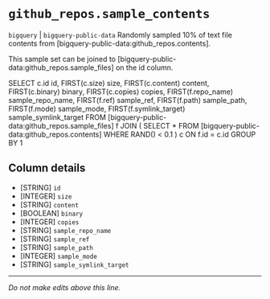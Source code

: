 # `github_repos.sample_contents`
`bigquery` | `bigquery-public-data`
Randomly sampled 10% of text file contents from [bigquery-public-data:github_repos.contents].

This sample set can be joined to [bigquery-public-data:github_repos.sample_files] on the id column.

SELECT
    c.id id,
    FIRST(c.size) size,
    FIRST(c.content) content,
    FIRST(c.binary) binary,
    FIRST(c.copies) copies,
    FIRST(f.repo_name) sample_repo_name,
    FIRST(f.ref) sample_ref,
    FIRST(f.path) sample_path,
    FIRST(f.mode) sample_mode,
    FIRST(f.symlink_target) sample_symlink_target
FROM [bigquery-public-data:github_repos.sample_files] f
JOIN (
    SELECT * 
    FROM [bigquery-public-data:github_repos.contents] 
    WHERE RAND() < 0.1
  ) c
ON f.id = c.id
GROUP BY 1

## Column details
* [STRING]    `id`
* [INTEGER]   `size`
* [STRING]    `content`
* [BOOLEAN]   `binary`
* [INTEGER]   `copies`
* [STRING]    `sample_repo_name`
* [STRING]    `sample_ref`
* [STRING]    `sample_path`
* [INTEGER]   `sample_mode`
* [STRING]    `sample_symlink_target`

-------------------------------------------------------------------------------
*Do not make edits above this line.*
